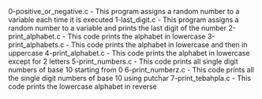 0-positive_or_negative.c - This program assigns a random number to a variable each time it is executed
1-last_digit.c - This program assigns a random number to a variable and prints the last digit of the number
2-print_alphabet.c - This code prints the alphabet in lowercase
3-print_alphabets.c - This code prints the alphabet in lowercase and then in uppercase
4-print_alphabet.c - This code prints the alphabet in lowercase except for 2 letters
5-print_numbers.c - This code prints all single digit numbers of base 10 starting from 0
6-print_numberz.c - This code prints all the single digit numbers of base 10 using putchar
7-print_tebahpla.c - This code prints the lowercase alphabet in reverse
